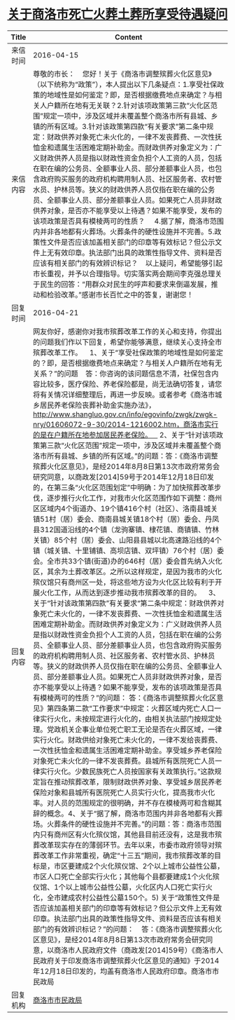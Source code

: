 # <a href="http://www.shangluo.gov.cn/zmhd/ldxxxx.jsp?urltype=leadermail.LeaderMailContentUrl&wbtreeid=1112&leadermailid=3580">关于商洛市死亡火葬土葬所享受待遇疑问</a>
| Title |                                                                                                                                                                                                                                                                                                                                                                                                                                                                                                                                                                                                                                                                                                                                                                                                                                                                                                              Content                                                                                                                                                                                                                                                                                                                                                                                                                                                                                                                                                                                                                                                                                                                                                                                                                                                                                                              |
|:-----:|-----------------------------------------------------------------------------------------------------------------------------------------------------------------------------------------------------------------------------------------------------------------------------------------------------------------------------------------------------------------------------------------------------------------------------------------------------------------------------------------------------------------------------------------------------------------------------------------------------------------------------------------------------------------------------------------------------------------------------------------------------------------------------------------------------------------------------------------------------------------------------------------------------------------------------------------------------------------------------------------------------------------------------------------------------------------------------------------------------------------------------------------------------------------------------------------------------------------------------------------------------------------------------------------------------------------------------------------------------------------------------------------------------------------------------------------------------------------------------------------------------------------------------------------------------------------------------------------------------------------------------------------------------------------------------------------------------------------------------------------------------------------------------------------------------------------------------------|
| 来信时间  | 2016-04-15                                                                                                                                                                                                                                                                                                                                                                                                                                                                                                                                                                                                                                                                                                                                                                                                                                                                                                                                                                                                                                                                                                                                                                                                                                                                                                                                                                                                                                                                                                                                                                                                                                                                                                                                                                                                                        |
| 来信内容  | 尊敬的市长：    您好！关于《商洛市调整殡葬火化区意见》（以下统称为“政策”），本人提出以下几条疑点：1.享受社保政策的地域性是如何鉴定？即，是否根据缴费地点来确定？与相关人户籍所在地有无关联？2.针对该项政策第三款“火化区范围”规定一项中，涉及区域并未覆盖整个商洛市所有县城、乡镇的所有区域。3.针对该政策第四款“有关要求”第二条中规定：财政供养对象死亡未火化的，一律不发丧葬费、一次性抚恤金和遗属生活困难定期补助金。而财政供养对象定义为：广义财政供养人员是指以财政性资金负担个人工资的人员，包括在职在编的公务员、全额事业人员、部分差额事业人员，也包含政府购买服务的政府机构聘用制人员、社区服务者、农村管水员、护林员等。狭义的财政供养人员仅指在职在编的公务员、全额事业人员、部分差额事业人员。如果死亡人员非财政供养对象，是否亦不能享受以上待遇？如果不能享受，发布的该项政策是否具有模棱两可的性质？     4.据了解，商洛市范围内并非各地都有火葬场。火葬条件的硬性设施并不完善。5.政策性文件是否应该加盖相关部门的印章等有效标记？但公示文件上无有效印章。执法部门出具的政策性指导文件、资料是否应该有相关部门的有效辨识标记？    以上疑问，希望能够引起市长重视，并予以合理指导。切实落实两会期间李克强总理关于民生的回答：“用群众对民生的呼声和要求来倒逼发展，推动和检验改革。”感谢市长百忙之中的答复，谢谢您！                                                                                                                                                                                                                                                                                                                                                                                                                                                                                                                                                                                                                                                                                                                                                                                                                                                                                                                                                                                                                                                                                                                                                                                                    |
| 回复时间  | 2016-04-21                                                                                                                                                                                                                                                                                                                                                                                                                                                                                                                                                                                                                                                                                                                                                                                                                                                                                                                                                                                                                                                                                                                                                                                                                                                                                                                                                                                                                                                                                                                                                                                                                                                                                                                                                                                                                        |
| 回复内容  | 网友你好，感谢你对我市殡葬改革工作的关心和支持，你提出的问题我们作以下回复，希望你能够满意，继续关心支持全市殡葬改革工作。    1、关于“享受社保政策的地域性是如何鉴定的？即，是否根据缴费地点来确定？与相关人户籍所在地有无关系？”的问题    答：你咨询的该问题信息不清，社保包含内容比较多，医疗保险、养老保险都是，尚无法确切答复，请您将有关情况详细整理后，再进一步反映。或者参考《商洛市城乡居民养老保险丧葬补助金实施办法》，http://www.shangluo.gov.cn/info/egovinfo/zwgk/zwgk-nry/01606072-9-30/2014-1216002.htm，商洛市实行的是在户籍所在地参加居民养老保险。    2、关于“针对该项政策第三款“火化区范围”规定一项中，涉及区域并未覆盖整个商洛市所有县城、乡镇的所有区域。”的问题：答：《商洛市调整殡葬火化区意见》，是经2014年8月8日第13次市政府常务会研究同意，以商政发[2014]59号于2014年12月18日印发的，在第三条“火化区范围划定”中明确：为了加快殡葬改革步伐，逐步推行火化工作，对我市火化区范围作如下调整：商州区区域内4个街道办、19个镇416个村（社区）、洛南县城关镇51村（居）委会、商南县城关镇18个村（居）委会、丹凤县312国道沿线的4个镇（龙驹寨镇、棣花镇、商镇镇、竹林关镇）85个村（居）委会、山阳县县城以北高速路沿线的4个镇（城关镇、十里铺镇、高坝店镇、双坪镇）76个村（居）委会。全市共33个镇(街道)办的646村（居）委会首先纳入火化区，其余为土葬改革区。之所以这样规定，是因为我市的火化殡仪馆只有商州区一处，将这些地方设为火化区比较有利于开展火化工作，从而达到逐步推动我市殡葬改革的目的。    3、关于“针对该政策第四款”有关要求“第二条中规定：财政供养对象死亡未火化的，一律不发丧葬费、一次性抚恤金和遗属生活困难定期补助金。而财政供养对象定义为：广义财政供养人员是指以财政性资金负担个人工资的人员，包括在职在编的公务员、全额事业人员、部分差额事业人员，也包含政府购买服务的政府机构聘用制人员、社区服务者、农村管水员、护林员等。狭义的财政供养人员仅指在职在编的公务员、全额事业人员、部分差额事业人员。如果死亡人员非财政供养对象，是否亦不能享受以上待遇？如果不能享受，发布的该项政策是否具有模棱两可的性质？”的问题： 答：《商洛市调整殡葬火化区意见》第四条第二款“工作要求”中规定：火葬区域内死亡人口一律实行火化，未按规定进行火化的，由相关执法部门按规定处理。党政机关企事业单位死亡职工无论是否在火葬区域，一律实行火化。财政供给对象死亡未火化的，一律不发给丧葬费、一次性抚恤金和遗属生活困难定期补助金。享受城乡养老保险对象死亡未火化的一律不发丧葬费。县城所有医院死亡人员一律实行火化。少数民族死亡人员按国家有关政策执行。”这款规定旨在推动殡葬改革，限制财政供养对象、享受城乡居民养老保险对象和县城所有医院死亡人员实行火化，提高我市火化率。对人员的范围规定的很明确，并不存在模棱两可和含糊其辞的概念。4、关于“据了解，商洛市范围内并非各地都有火葬场。火葬条件的硬性设施并不完善。”的问题：答：商洛市范围内只有商州区有火化殡仪馆，其他县目前还没有，这是我市殡葬改革现实存在的薄弱环节。去年以来，市委市政府领导对殡葬改革工作非常重视，确定“十三五”期间，我市殡葬改革的目标是，市区要建成2个火化殡仪馆、2个以上城市公益性公墓，市区人口死亡全部实行火化；其他每个县都要建成1个火化殡仪馆、1个以上城市公益性公墓，火化区内人口死亡实行火化，全市建成农村公益性公墓150个。5) 关于“政策性文件是否应该加盖相关部门的印章等有效标记？但公示文件上无有效印章。执法部门出具的政策性指导文件、资料是否应该有相关部门的有效辨识标记？”的问题：    答：《商洛市调整殡葬火化区意见》，是经2014年8月8日第13次市政府常务会研究同意，以商洛市人民政府文件（商政发[2014]59号）《商洛市人民政府关于印发商洛市调整殡葬火化区意见的通知》于2014年12月18日印发的，均盖有商洛市人民政府印章。商洛市市民政局 |
| 回复机构  | <a href="../../categories/agencies/商洛市市民政局.md">商洛市市民政局</a>                                                                                                                                                                                                                                                                                                                                                                                                                                                                                                                                                                                                                                                                                                                                                                                                                                                                                                                                                                                                                                                                                                                                                                                                                                                                                                                                                                                                                                                                                                                                                                                                                                                                                                                                                                          |
